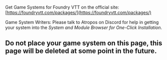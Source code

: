 ---
---
<!--tl=2-->	
<!--ts-->

Get Game Systems for Foundry VTT on the official site:
[https://foundryvtt.com/packages/](https://foundryvtt.com/packages/)

Game System Writers: Please talk to Atropos on Discord for help in getting your system into the _System and Module Browser for One-Click Installation_. 

## **Do not place your game system on this page, this page will be deleted at some point in the future.**


